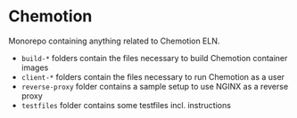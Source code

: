 # Chemotion

Monorepo containing anything related to Chemotion ELN.

 - `build-*` folders contain the files necessary to build Chemotion container images
 - `client-*` folders contain the files necessary to run Chemotion as a user
 - `reverse-proxy` folder contains a sample setup to use NGINX as a reverse proxy
 - `testfiles` folder contains some testfiles incl. instructions 
